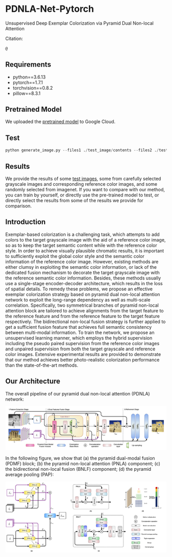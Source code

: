 # PDNLA-Net-Pytorch
Unsupervised Deep Exemplar Colorization via Pyramid Dual Non-local Attention



Citation:

```latex
@
```



## Requirements

- python==3.6.13
- pytorch==1.7.1
- torchvision==0.8.2
- pillow==8.3.1

## Pretrained Model

We uploaded the [pretrained model](https://drive.google.com/drive/folders/1O2Sjiecos4qN0wRi6fqmyc4XWQNoaulr?usp=sharing) to Google Cloud.


## Test

```python
python generate_image.py --files1 ./test_image/contents --files2 ./test_image/color --ckpt_dir <> --result_dir ./result/
```


## Results

We provide the results of some [test images](https://drive.google.com/drive/folders/1qkb668XB4EY7Hc0n3Sb5KBjYVELiON8u?usp=sharing), some from carefully selected grayscale images and corresponding reference color images, and some randomly selected from imagenet. If you want to compare with our method, you can train by yourself, or directly use the pre-trained model to test, or directly select the results from some of the results we provide for comparison.

## Introduction

Exemplar-based colorization is a challenging task, which attempts to add colors to the target grayscale image with the aid of a reference color image, so as to keep the target semantic content while with the reference color style.
In order to achieve visually plausible chromatic results, it is important to sufficiently exploit the global color style and the semantic color information of the  reference color image.
However, existing methods are either clumsy in exploiting the semantic color information, or lack of the dedicated fusion mechanism to decorate the target grayscale image with the reference semantic color information.
Besides, these methods usually use a single-stage encoder-decoder architecture, which results in the loss of spatial details.
To remedy these problems, we propose an effective exemplar colorization strategy based on pyramid dual non-local attention network to exploit the long-range dependency as well as multi-scale correlation. Specifically, two symmetrical branches of pyramid non-local attention block are tailored to achieve  alignments from the target feature to the reference
feature and from the reference feature to the target feature respectively. The bidirectional non-local fusion strategy is further applied to get a sufficient fusion feature that achieves full semantic consistency between multi-modal information. To train the network, we propose an unsupervised learning manner, which employs the hybrid supervision including the pseudo paired supervision from the reference color images and unpaired supervision from both the target grayscale and reference color images.
Extensive experimental results are provided to demonstrate that our method achieves better photo-realistic colorization performance than the state-of-the-art methods.

## Our Architecture

The overall pipeline of our pyramid dual non-local attention (PDNLA) network:

![PDNLAnet](./architecture_image/PDNLAnet.png)

In the following figure, we show that (a) the pyramid dual-modal fusion (PDMF) block; (b) the pyramid non-local attention (PNLA) component; (c) the bidirectional non-local fusion (BNLF) component; (d) the pyramid average pooling (PAP):

![nonlocal](./architecture_image/nonlocal.png)



